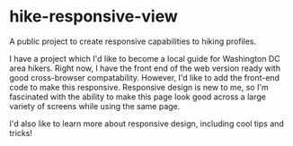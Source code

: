 # hike-responsive-view
A public project to create responsive capabilities to hiking profiles.

I have a project which I'd like to become a local guide for Washington DC area hikers.  Right now, I have the front end of the web version ready with good cross-browser compatability.  However, I'd like to add the front-end code to make this responsive.  Responsive design is new to me, so I'm fascinated with the ability to make this page look good across a large variety of screens while using the same page.

I'd also like to learn more about responsive design, including cool tips and tricks!
